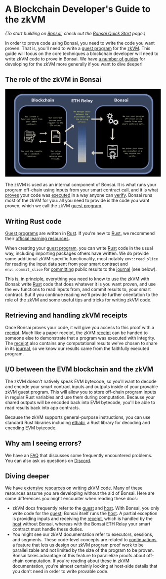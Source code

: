 # A Blockchain Developer's Guide to the zkVM

_(To start building on [Bonsai], check out the [Bonsai Quick Start] page.)_

In order to prove code using Bonsai, you need to write the code you want proven. That is, you'll need to write a [guest program] for the [zkVM](../terminology#zero-knowledge-virtual-machine-zkvm). This guide will focus on the core techniques a blockchain developer will need to write zkVM code to prove in Bonsai. We have [a number of guides](../zkvm) for developing for the zkVM more generally if you want to dive deeper!

## The role of the zkVM in Bonsai

![Bonsai ETH Relay overview](../img/eth-relay-diagram.jpg)

<!-- TODO: Modify the diagram to highlight the right zkVM portion. -->

The zkVM is used as an internal component of Bonsai. It is what runs your program off-chain using inputs from your smart contract call, and it is what [proves] your code was [executed] in a way anyone can [verify]. Bonsai runs most of the zkVM for you: all you need to provide is the code you want proven, which we call the zkVM [guest program].

## Writing Rust code

[Guest programs] are written in [Rust]. If you're new to [Rust], we recommend their [official learning resources](https://www.rust-lang.org/learn).

When creating your [guest program], you can write [Rust] code in the usual way, including importing packages others have written. We do provide some additional zkVM-specific functionality, most notably `env::read_slice` for reading the input data sent from your smart contract and `env::commit_slice` for [committing] public results to the [journal] (see below).

This is, in principle, everything you need to know to use the zkVM with Bonsai: write [Rust] code that does whatever it is you want proven, and use the `env` functions to read inputs from, and commit results to, your smart contract. But if you continue reading we'll provide further orientation to the role of the zkVM and some useful tips and tricks for writing zkVM code.

## Retrieving and handling zkVM receipts

Once Bonsai proves your code, it will give you access to this proof with a [receipt]. Much like a paper receipt, the zkVM [receipt] can be handed to someone else to demonstrate that a program was executed with integrity. The [receipt] also contains any computational results we've chosen to share in its [journal], so we know our results came from the faithfully executed program.

## I/O between the EVM blockchain and the zkVM

The zkVM doesn't natively speak EVM bytecode, so you'll want to decode and encode your smart contract inputs and outputs inside of your provable zkVM guest program. This will allow you to store off-chain program inputs in regular Rust variables and use them during computation. Because your shared outputs will be encoded back into EVM bytecode, you'll be able to read results back into app contracts.

Because the zkVM supports general-purpose instructions, you can use standard Rust libraries including [ethabi](https://github.com/rust-ethereum/ethabi), a Rust library for decoding and encoding EVM bytecode.

## Why am I seeing errors?

We have an [FAQ](../faq.md) that discusses some frequently encountered problems. You can also ask us questions on [Discord].

## Diving deeper

We have [extensive resources](../zkvm) on writing zkVM code. Many of these resources assume you are developing without the aid of Bonsai. Here are some differences you might encounter when reading these docs:

- zkVM docs frequently refer to the [guest] and [host]. With Bonsai, you only write code for the [guest]; Bonsai itself runs the [host]. A partial exception is providing inputs and receiving the [receipt], which is handled by the [host] without Bonsai, whereas with the Bonsai ETH Relay your smart contract must handle these duties.
- You might see our zkVM documentation refer to executors, sessions, and segments. These code-level concepts are related to [continuations](https://www.risczero.com/news/continuations), a feature that lets us design our zkVM program proof work to be parallelizable and not limited by the size of the program to be proven. Bonsai takes advantage of this feature to parallelize proofs about off-chain computation. If you're reading about these in zkVM documentation, you're almost certainly looking at host-side details that you don't need in order to write provable code.

[Bonsai]: ../bonsai/
[Rust]: https://www.rust-lang.org/
[Bonsai Quick Start]: quickstart.md
[Discord]: https://discord.gg/risczero
[guest program]: ../terminology#guest-program
[Guest programs]: ../terminology#guest-program
[proves]: ../terminology#validity-proof
[executed]: ../terminology#execute
[verify]: ../terminology#verify
[guest]: ../terminology#guest
[host]: ../terminology#host
[receipt]: ../terminology#receipt
[committing]: ../terminology#commit
[journal]: ../terminology#journal

